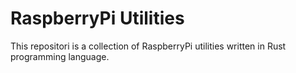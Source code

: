 # RaspberryPi Utilities

This repositori is a collection of RaspberryPi utilities written in Rust
programming language.

